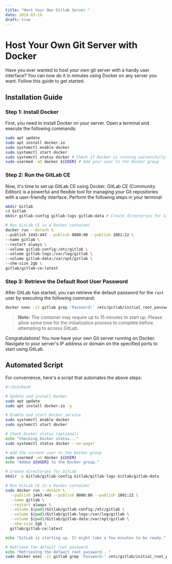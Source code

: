 ```yaml
---
title: "Host Your Own Gitlab Server "
date: 2024-03-19
draft: true
---
```

# Host Your Own Git Server with Docker

Have you ever wanted to host your own git server with a handy user interface? You can now do it in minutes using Docker on any server you want. Follow this guide to get started.

## Installation Guide

### Step 1: Install Docker

First, you need to install Docker on your server. Open a terminal and execute the following commands:

```bash
sudo apt update
sudo apt install docker.io
sudo systemctl enable docker
sudo systemctl start docker
sudo systemctl status docker # Check if Docker is running successfully
sudo usermod -aG docker ${USER} # Add your user to the Docker group
```

### Step 2: Run the GitLab CE

Now, it's time to set up GitLab CE using Docker. GitLab CE (Community Edition) is a powerful and flexible tool for managing your Git repositories with a user-friendly interface. Perform the following steps in your terminal:

```bash
mkdir Gitlab
cd Gitlab
mkdir gitlab-config gitlab-logs gitlab-data # Create directories for GitLab configuration, logs, and data

# Run GitLab CE in a Docker container
docker run --detach \
--publish 1443:443 --publish 8080:80 --publish 1001:22 \
--name gitlab \
--restart always \
--volume gitlab-config:/etc/gitlab \
--volume gitlab-logs:/var/log/gitlab \
--volume gitlab-data:/var/opt/gitlab \
--shm-size 2gb \
gitlab/gitlab-ce:latest
```

### Step 3: Retrieve the Default Root User Password

After GitLab has started, you can retrieve the default password for the `root` user by executing the following command:

```bash
docker exec -it gitlab grep 'Password:' /etc/gitlab/initial_root_password
```
> **Note:** The container may require up to 15 minutes to start up. Please allow some time for the initialization process to complete before attempting to access GitLab.

Congratulations! You now have your own Git server running on Docker. Navigate to your server's IP address or domain on the specified ports to start using GitLab.

## Automated Script

For convenience, here's a script that automates the above steps:

```bash
#!/bin/bash

# Update and install Docker
sudo apt update
sudo apt install docker.io -y

# Enable and start Docker service
sudo systemctl enable docker
sudo systemctl start docker

# Check Docker status (optional)
echo "Checking Docker status..."
sudo systemctl status docker --no-pager

# Add the current user to the Docker group
sudo usermod -aG docker ${USER}
echo "Added ${USER} to the Docker group."

# Create directories for GitLab
mkdir -p Gitlab/gitlab-config Gitlab/gitlab-logs Gitlab/gitlab-data

# Run GitLab CE in a Docker container
sudo docker run --detach \
  --publish 1443:443 --publish 8080:80 --publish 1001:22 \
  --name gitlab \
  --restart always \
  --volume $(pwd)/Gitlab/gitlab-config:/etc/gitlab \
  --volume $(pwd)/Gitlab/gitlab-logs:/var/log/gitlab \
  --volume $(pwd)/Gitlab/gitlab-data:/var/opt/gitlab \
  --shm-size 2gb \
  gitlab/gitlab-ce:latest

echo "GitLab is starting up. It might take a few minutes to be ready."

# Retrieve the default root password
echo "Retrieving the default root password..."
sudo docker exec -it gitlab grep 'Password:' /etc/gitlab/initial_root_password
```
